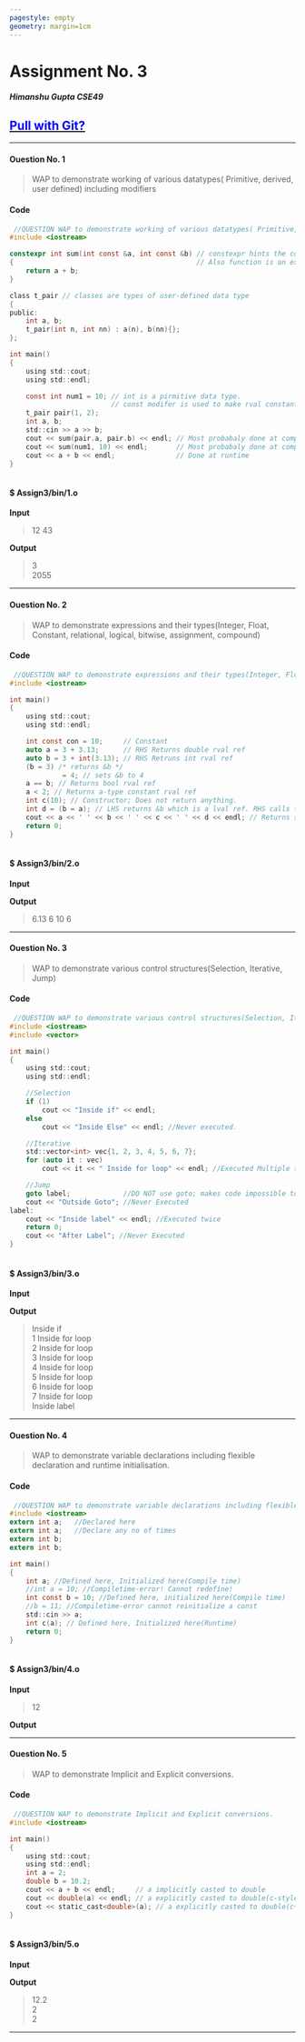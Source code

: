 ```yaml
---
pagestyle: empty
geometry: margin=1cm
---
```



# Assignment No. 3   
##### Himanshu Gupta CSE49   

## [<span style="color:blue">Pull with Git?</span>](https://github.com/crestfalln/Class-Assignments-OOP.git)

---
#### Ouestion No. 1 
> WAP to demonstrate working of various datatypes( Primitive, derived, user defined) including modifiers
  

#### Code
```c
 //QUESTION WAP to demonstrate working of various datatypes( Primitive, derived, user defined) including modifiers
#include <iostream>

constexpr int sum(int const &a, int const &b) // constexpr hints the compiler to do calculations at compile time
{                                             // Also function is an example of derived data type
    return a + b;
}

class t_pair // classes are types of user-defined data type
{
public:
    int a, b;
    t_pair(int n, int nn) : a(n), b(nn){};
};

int main()
{
    using std::cout;
    using std::endl;

    const int num1 = 10; // int is a pirmitive data type.
                         // const modifer is used to make rval constant and unchangable after initialization
    t_pair pair(1, 2);
    int a, b;
    std::cin >> a >> b;
    cout << sum(pair.a, pair.b) << endl; // Most probabaly done at compile time.
    cout << sum(num1, 10) << endl;       // Most probabaly done at compile time.
    cout << a + b << endl;               // Done at runtime
}
 
```

#### $ Assign3/bin/1.o   
>

**Input**  
 >12 43  
 

**Output**  
 >3  
>2055  
 

---

#### Ouestion No. 2 
> WAP to demonstrate expressions and their types(Integer, Float, Constant, relational, logical, bitwise, assignment, compound)
  

#### Code
```c
 //QUESTION WAP to demonstrate expressions and their types(Integer, Float, Constant, relational, logical, bitwise, assignment, compound)
#include <iostream>

int main()
{
    using std::cout;
    using std::endl;

    int const con = 10;     // Constant
    auto a = 3 + 3.13;      // RHS Returns double rval ref
    auto b = 3 + int(3.13); // RHS Retruns int rval ref
    (b = 3) /* returns &b */ 
             = 4; // sets &b to 4
    a == b; // Returns bool rval ref
    a < 2; // Returns a-type constant rval ref
    int c(10); // Constructor; Does not return anything.
    int d = (b = a); // LHS returns &b which is a lval ref. RHS calls the constructor and initializes d to &a.
    cout << a << ' ' << b << ' ' << c << ' ' << d << endl; // Returns std::cout modifiable lval ref
    return 0;
}
 
```

#### $ Assign3/bin/2.o   
>

**Input**  
 >  
 

**Output**  
 >6.13 6 10 6  
 

---

#### Ouestion No. 3 
> WAP to demonstrate various control structures(Selection, Iterative, Jump)
  

#### Code
```c
 //QUESTION WAP to demonstrate various control structures(Selection, Iterative, Jump)
#include <iostream>
#include <vector>

int main()
{
    using std::cout;
    using std::endl;

    //Selection
    if (1)
        cout << "Inside if" << endl;
    else
        cout << "Inside Else" << endl; //Never executed.

    //Iterative
    std::vector<int> vec{1, 2, 3, 4, 5, 6, 7};
    for (auto it : vec)
        cout << it << " Inside for loop" << endl; //Executed Multiple times

    //Jump
    goto label;             //DO NOT use goto; makes code impossible to read and debug
    cout << "Outside Goto"; //Never Executed
label:
    cout << "Inside label" << endl; //Executed twice
    return 0;
    cout << "After Label"; //Never Executed
}
 
```

#### $ Assign3/bin/3.o   
>

**Input**  
 >  
 

**Output**  
 >Inside if  
>1 Inside for loop  
>2 Inside for loop  
>3 Inside for loop  
>4 Inside for loop  
>5 Inside for loop  
>6 Inside for loop  
>7 Inside for loop  
>Inside label  
 

---

#### Ouestion No. 4 
> WAP to demonstrate variable declarations including flexible declaration and runtime initialisation.
  

#### Code
```c
 //QUESTION WAP to demonstrate variable declarations including flexible declaration and runtime initialisation.
#include <iostream>
extern int a;   //Declared here
extern int a;   //Declare any no of times
extern int b;
extern int b;

int main()
{
    int a; //Defined here, Initialized here(Compile time)
    //int a = 10; //Compiletime-error! Cannot redefine!
    int const b = 10; //Defined here, initialized here(Compile time)
    //b = 11; //Compiletime-error cannot reinitialize a const 
    std::cin >> a;
    int c(a); // Defined here, Initialized here(Runtime)
    return 0;
}
 
```

#### $ Assign3/bin/4.o   
>

**Input**  
 >12  
 

**Output**  
 >  
 

---

#### Ouestion No. 5 
> WAP to demonstrate Implicit and Explicit conversions.
  

#### Code
```c
 //QUESTION WAP to demonstrate Implicit and Explicit conversions.
#include <iostream>

int main()
{
    using std::cout;
    using std::endl;
    int a = 2;
    double b = 10.2;
    cout << a + b << endl;     // a implicitly casted to double
    cout << double(a) << endl; // a explicitly casted to double(c-style)
    cout << static_cast<double>(a); // a explicitly casted to double(c++ only)
}
 
```

#### $ Assign3/bin/5.o   
>

**Input**  
 >  
 

**Output**  
 >12.2  
>2  
>2  
 

---

